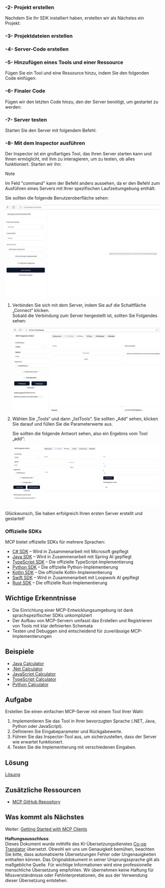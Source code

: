 <!--
CO_OP_TRANSLATOR_METADATA:
{
  "original_hash": "e650db55873b456296a9c620069e2f71",
  "translation_date": "2025-06-02T11:00:32+00:00",
  "source_file": "03-GettingStarted/01-first-server/README.md",
  "language_code": "de"
}
-->
### -2- Projekt erstellen

Nachdem Sie Ihr SDK installiert haben, erstellen wir als Nächstes ein Projekt:

### -3- Projektdateien erstellen

### -4- Server-Code erstellen

### -5- Hinzufügen eines Tools und einer Ressource

Fügen Sie ein Tool und eine Ressource hinzu, indem Sie den folgenden Code einfügen:

### -6- Finaler Code

Fügen wir den letzten Code hinzu, den der Server benötigt, um gestartet zu werden:

### -7- Server testen

Starten Sie den Server mit folgendem Befehl:

### -8- Mit dem Inspector ausführen

Der Inspector ist ein großartiges Tool, das Ihren Server starten kann und Ihnen ermöglicht, mit ihm zu interagieren, um zu testen, ob alles funktioniert. Starten wir ihn:

> [!NOTE]
> Im Feld "command" kann der Befehl anders aussehen, da er den Befehl zum Ausführen eines Servers mit Ihrer spezifischen Laufzeitumgebung enthält.

Sie sollten die folgende Benutzeroberfläche sehen:

![Connect](../../../../translated_images/connect.141db0b2bd05f096fb1dd91273771fd8b2469d6507656c3b0c9df4b3c5473929.de.png)

1. Verbinden Sie sich mit dem Server, indem Sie auf die Schaltfläche „Connect“ klicken.  
   Sobald die Verbindung zum Server hergestellt ist, sollten Sie Folgendes sehen:

   ![Connected](../../../../translated_images/connected.73d1e042c24075d386cacdd4ee7cd748c16364c277d814e646ff2f7b5eefde85.de.png)

2. Wählen Sie „Tools“ und dann „listTools“. Sie sollten „Add“ sehen, klicken Sie darauf und füllen Sie die Parameterwerte aus.

   Sie sollten die folgende Antwort sehen, also ein Ergebnis vom Tool „add“:

   ![Result of running add](../../../../translated_images/ran-tool.a5a6ee878c1369ec1e379b81053395252a441799dbf23416c36ddf288faf8249.de.png)

Glückwunsch, Sie haben erfolgreich Ihren ersten Server erstellt und gestartet!

### Offizielle SDKs

MCP bietet offizielle SDKs für mehrere Sprachen:  
- [C# SDK](https://github.com/modelcontextprotocol/csharp-sdk) – Wird in Zusammenarbeit mit Microsoft gepflegt  
- [Java SDK](https://github.com/modelcontextprotocol/java-sdk) – Wird in Zusammenarbeit mit Spring AI gepflegt  
- [TypeScript SDK](https://github.com/modelcontextprotocol/typescript-sdk) – Die offizielle TypeScript-Implementierung  
- [Python SDK](https://github.com/modelcontextprotocol/python-sdk) – Die offizielle Python-Implementierung  
- [Kotlin SDK](https://github.com/modelcontextprotocol/kotlin-sdk) – Die offizielle Kotlin-Implementierung  
- [Swift SDK](https://github.com/modelcontextprotocol/swift-sdk) – Wird in Zusammenarbeit mit Loopwork AI gepflegt  
- [Rust SDK](https://github.com/modelcontextprotocol/rust-sdk) – Die offizielle Rust-Implementierung

## Wichtige Erkenntnisse

- Die Einrichtung einer MCP-Entwicklungsumgebung ist dank sprachspezifischer SDKs unkompliziert  
- Der Aufbau von MCP-Servern umfasst das Erstellen und Registrieren von Tools mit klar definierten Schemata  
- Testen und Debuggen sind entscheidend für zuverlässige MCP-Implementierungen

## Beispiele

- [Java Calculator](../samples/java/calculator/README.md)  
- [.Net Calculator](../../../../03-GettingStarted/samples/csharp)  
- [JavaScript Calculator](../samples/javascript/README.md)  
- [TypeScript Calculator](../samples/typescript/README.md)  
- [Python Calculator](../../../../03-GettingStarted/samples/python)

## Aufgabe

Erstellen Sie einen einfachen MCP-Server mit einem Tool Ihrer Wahl:  
1. Implementieren Sie das Tool in Ihrer bevorzugten Sprache (.NET, Java, Python oder JavaScript).  
2. Definieren Sie Eingabeparameter und Rückgabewerte.  
3. Führen Sie das Inspector-Tool aus, um sicherzustellen, dass der Server wie erwartet funktioniert.  
4. Testen Sie die Implementierung mit verschiedenen Eingaben.

## Lösung

[Lösung](./solution/README.md)

## Zusätzliche Ressourcen

- [MCP GitHub Repository](https://github.com/microsoft/mcp-for-beginners)

## Was kommt als Nächstes

Weiter: [Getting Started with MCP Clients](/03-GettingStarted/02-client/README.md)

**Haftungsausschluss**:  
Dieses Dokument wurde mithilfe des KI-Übersetzungsdienstes [Co-op Translator](https://github.com/Azure/co-op-translator) übersetzt. Obwohl wir uns um Genauigkeit bemühen, beachten Sie bitte, dass automatisierte Übersetzungen Fehler oder Ungenauigkeiten enthalten können. Das Originaldokument in seiner Ursprungssprache gilt als maßgebliche Quelle. Für wichtige Informationen wird eine professionelle menschliche Übersetzung empfohlen. Wir übernehmen keine Haftung für Missverständnisse oder Fehlinterpretationen, die aus der Verwendung dieser Übersetzung entstehen.